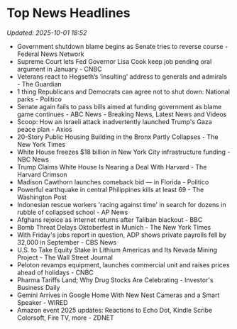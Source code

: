 # Top News Headlines

_Updated: 2025-10-01 18:52_

- Government shutdown blame begins as Senate tries to reverse course - Federal News Network
- Supreme Court lets Fed Governor Lisa Cook keep job pending oral argument in January - CNBC
- Veterans react to Hegseth’s ‘insulting’ address to generals and admirals - The Guardian
- 1 thing Republicans and Democrats can agree not to shut down: National parks - Politico
- Senate again fails to pass bills aimed at funding government as blame game continues - ABC News - Breaking News, Latest News and Videos
- Scoop: How an Israeli attack inadvertently launched Trump's Gaza peace plan - Axios
- 20-Story Public Housing Building in the Bronx Partly Collapses - The New York Times
- White House freezes $18 billion in New York City infrastructure funding - NBC News
- Trump Claims White House Is Nearing a Deal With Harvard - The Harvard Crimson
- Madison Cawthorn launches comeback bid — in Florida - Politico
- Powerful earthquake in central Philippines kills at least 69 - The Washington Post
- Indonesian rescue workers 'racing against time' in search for dozens in rubble of collapsed school - AP News
- Afghans rejoice as internet returns after Taliban blackout - BBC
- Bomb Threat Delays Oktoberfest in Munich - The New York Times
- With Friday's jobs report in question, ADP shows private payrolls fell by 32,000 in September - CBS News
- U.S. to Take Equity Stake in Lithium Americas and Its Nevada Mining Project - The Wall Street Journal
- Peloton revamps equipment, launches commercial unit and raises prices ahead of holidays - CNBC
- Pharma Tariffs Land; Why Drug Stocks Are Celebrating - Investor's Business Daily
- Gemini Arrives in Google Home With New Nest Cameras and a Smart Speaker - WIRED
- Amazon event 2025 updates: Reactions to Echo Dot, Kindle Scribe Colorsoft, Fire TV, more - ZDNET